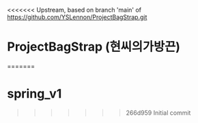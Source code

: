 <<<<<<< Upstream, based on branch 'main' of https://github.com/YSLennon/ProjectBagStrap.git
# ProjectBagStrap (현씨의가방끈)
=======
# spring_v1
>>>>>>> 266d959 Initial commit
